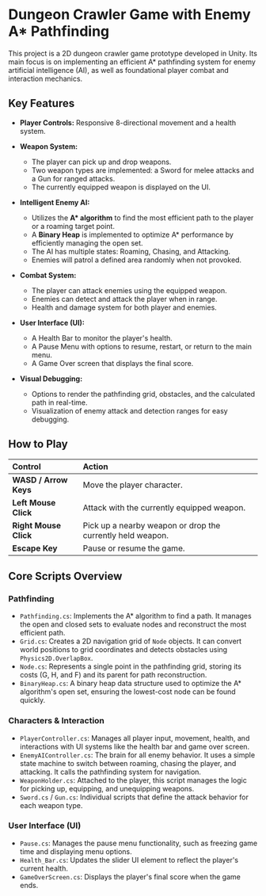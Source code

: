 # Dungeon Crawler Game with Enemy A* Pathfinding

This project is a 2D dungeon crawler game prototype developed in Unity. Its main focus is on implementing an efficient A* pathfinding system for enemy artificial intelligence (AI), as well as foundational player combat and interaction mechanics.

## Key Features

* **Player Controls:** Responsive 8-directional movement and a health system.

* **Weapon System:**
    * The player can pick up and drop weapons.
    * Two weapon types are implemented: a Sword for melee attacks and a Gun for ranged attacks.
    * The currently equipped weapon is displayed on the UI.

* **Intelligent Enemy AI:**
    * Utilizes the **A\* algorithm** to find the most efficient path to the player or a roaming target point.
    * A **Binary Heap** is implemented to optimize A\* performance by efficiently managing the open set.
    * The AI has multiple states: Roaming, Chasing, and Attacking.
    * Enemies will patrol a defined area randomly when not provoked.
 
* **Combat System:**
    * The player can attack enemies using the equipped weapon.
    * Enemies can detect and attack the player when in range.
    * Health and damage system for both player and enemies.

* **User Interface (UI):**
    * A Health Bar to monitor the player's health.
    * A Pause Menu with options to resume, restart, or return to the main menu.
    * A Game Over screen that displays the final score.

* **Visual Debugging:**
    * Options to render the pathfinding grid, obstacles, and the calculated path in real-time.
    * Visualization of enemy attack and detection ranges for easy debugging.

## How to Play

| Control | Action |
| :--- | :--- |
| **WASD / Arrow Keys** | Move the player character. |
| **Left Mouse Click** | Attack with the currently equipped weapon. |
| **Right Mouse Click** | Pick up a nearby weapon or drop the currently held weapon. |
| **Escape Key** | Pause or resume the game. |

## Core Scripts Overview

### Pathfinding
* `Pathfinding.cs`: Implements the A\* algorithm to find a path. It manages the open and closed sets to evaluate nodes and reconstruct the most efficient path.
* `Grid.cs`: Creates a 2D navigation grid of `Node` objects. It can convert world positions to grid coordinates and detects obstacles using `Physics2D.OverlapBox`.
* `Node.cs`: Represents a single point in the pathfinding grid, storing its costs (G, H, and F) and its parent for path reconstruction.
* `BinaryHeap.cs`: A binary heap data structure used to optimize the A\* algorithm's open set, ensuring the lowest-cost node can be found quickly.

### Characters & Interaction
* `PlayerController.cs`: Manages all player input, movement, health, and interactions with UI systems like the health bar and game over screen.
* `EnemyAIController.cs`: The brain for all enemy behavior. It uses a simple state machine to switch between roaming, chasing the player, and attacking. It calls the pathfinding system for navigation.
* `WeaponHolder.cs`: Attached to the player, this script manages the logic for picking up, equipping, and unequipping weapons.
* `Sword.cs` / `Gun.cs`: Individual scripts that define the attack behavior for each weapon type.

### User Interface (UI)
* `Pause.cs`: Manages the pause menu functionality, such as freezing game time and displaying menu options.
* `Health_Bar.cs`: Updates the slider UI element to reflect the player's current health.
* `GameOverScreen.cs`: Displays the player's final score when the game ends.
